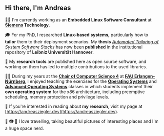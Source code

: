 ## Hi there, I'm Andreas

👨‍💻 I'm currently working as an **Embedded Linux Software Consultant** at **[Siemens](https://github.com/siemens) Technology**.

🎓 For my PhD, I researched **Linux-based systems**, particularly how to **tailor** them to their deployment scenarios. My **thesis** [*Automated Tailoring of System Software Stacks*](https://doi.org/10.15488/15610) has now been **published** in the institutional repository of **Leibniz Universität Hannover**.

🐧 My **research tools** are published here as open source software, and working on them has led to multiple contributions to the used libraries.

👨‍🏫 During my years at the **[Chair of Computer Science 4](https://sys.cs.fau.de)** at **[FAU Erlangen-Nürnberg](https://www.fau.de)**, I enjoyed teaching the exercises for the **[Operating Systems](https://www4.cs.fau.de/Lehre/WS18/V_BS/)** and **[Advanced Operating Systems](https://www4.cs.fau.de/Lehre/SS19/V_BST/)** classes in which students implement their **own operating system** for the x86 architecture, including preemptive scheduling, memory protection and privilege levels.

📄 If you're interested in reading about **my research**, visit my page at [https://andreasziegler.dev](https://andreasziegler.dev).

🦘 📷 🚀 I love travelling, taking beautiful pictures of interesting places and I'm a huge space nerd.
